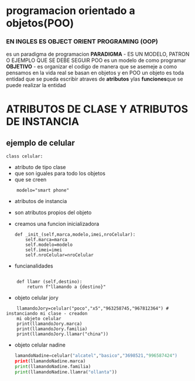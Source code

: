 # programacion orientado a objetos(POO)
### EN INGLES ES OBJECT ORIENT PROGRAMING (OOP)
es un paradigma de programacion
**PARADIGMA** - ES UN MODELO, PATRON O EJEMPLO QUE SE DEBE SEGUIR
POO es un modelo de como programar
**OBJETIVO** - es organizar el codigo de manera que se asemeje a como pensamos en la vida real
se basan en objetos 
y en POO un objeto es toda entidad que se pueda escribir atraves de
 **atributos** ylas **funciones**que se puede realizar la entidad

 # ATRIBUTOS DE CLASE  Y ATRIBUTOS DE INSTANCIA
 ## ejemplo de celular
 ```
class celular:
```

* atributo de tipo clase 
* que son iguales para todo los objetos
* que se creen
```
    modelo="smart phone"
```   
* atributos de instancia
* son atributos propios del objeto
* creamos una funcion inicializadora

    ```
    def _init_(self,marca,modelo,imei,nroCelular):
        self.marca=marca
        self.modelo=modelo
        self.imei=imei
        self.nroCelular=nroCelular
    ```    
* funcianalidades
```

    def llamr (self,destino):
        return f"llamando a {destino}"
```
* objeto celular jory
```
    llamandoJory=celular("poco","x5","963258745,"967812364") # instanciando mi clase - creadon
    mi objeto celular
    print(llamandoJory.marca)
    print(llamandoJory.familia)
    print(llamandoJory.llamar("china"))
  ```

* objeto celular nadine
    ```python
    lamandoNadine=celular("alcatel","basico","3698521,"996587424")
    print(llamandoNadine.marca)
    print(llamandoNadine.familia)
    print(llamandoNadine.llamra("ollanta"))
    ```